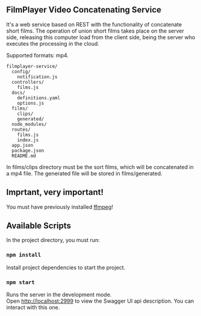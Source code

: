 ## FilmPlayer Video Concatenating Service

It's a web service based on REST with the functionality of concatenate short films. The operation of union short films takes place on the server side, releasing this computer load from the client side, being the server who executes the processing in the cloud.

Supported formats: mp4.

```
filmplayer-service/
  config/
    notification.js
  controllers/
    films.js
  docs/
    definitions.yaml
    options.js
  films/
    clips/
    generated/
  node_modules/
  routes/
    films.js
    index.js
  app.json
  package.json
  README.md
```
In films/clips directory must be the sort films, which will be concatenated in a mp4 file. The generated file will be stored in films/generated.

## Imprtant, very important!

You must have previously installed [ffmpeg](https://www.ffmpeg.org)!

## Available Scripts

In the project directory, you must run:

### `npm install`

Install project dependencies to start the project.

### `npm start`

Runs the server in the development mode.<br>
Open [http://localhost:2999](http://localhost:2999) to view the Swagger UI api description. You can interact with this one.